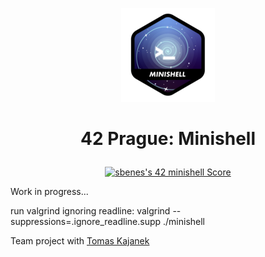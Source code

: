 <p align="center">
  <img src="0_RESOURCES/minishelln.png" />
</p>

# <p align="center">42 Prague: Minishell</p>

<p align="center"><a href="https://github.com/JaeSeoKim/badge42"><img src="https://badge42.vercel.app/api/v2/clhxhut3v002508l6ma7ao1xq/project/3104387" alt="sbenes's 42 minishell Score" /></a></p>
Work in progress...

run valgrind ignoring readline:
valgrind --suppressions=.ignore_readline.supp ./minishell

Team project with [Tomas Kajanek](https://github.com/DelphicSnow)
